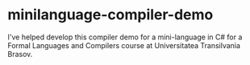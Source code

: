 # minilanguage-compiler-demo
I've helped develop this compiler demo for a mini-language in C# for a Formal Languages and Compilers course at Universitatea Transilvania Brasov.
